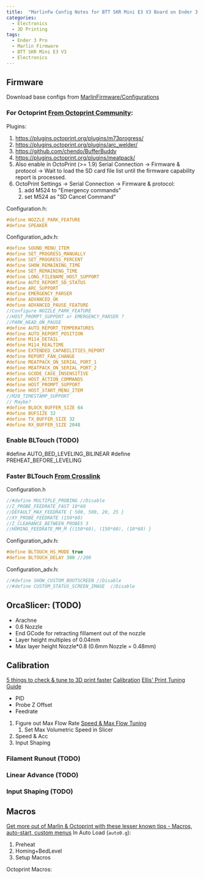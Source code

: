 ```yaml
---
title:  "MarlinFw Config Notes for BTT SKR Mini E3 V3 Board on Ender 3 Pro"
categories:
  - Electronics
  - 3D Printing
tags:
  - Ender 3 Pro
  - Marlin Firmware
  - BTT SKR Mini E3 V3
  - Electronics
---
```


## Firmware

Download base configs from [MarlinFirmware/Configurations](https://github.com/MarlinFirmware/Configurations/tree/bugfix-2.1.x/config/examples/Creality/Ender-3%20Pro/BigTreeTech%20SKR%20Mini%20E3%203.0)

### For Octoprint [From Octoprint Community](https://community.octoprint.org/t/a-list-of-recommended-marlin-features/39048):

Plugins:

1. https://plugins.octoprint.org/plugins/m73progress/
2. https://plugins.octoprint.org/plugins/arc_welder/
3. https://github.com/chendo/BufferBuddy
4. https://plugins.octoprint.org/plugins/meatpack/
5. Also enable in OctoPrint (>= 1.9) Serial Connection -> Firmware & protocol -> Wait to load the SD card file list until the firmware capability report is processed.
6. OctoPrint Settings -> Serial Connection -> Firmware & protocol:
    1. add M524 to "Emergency commands"
    2. set M524 as "SD Cancel Command"

Configuration.h:
```c
#define NOZZLE_PARK_FEATURE
#define SPEAKER
```
Configuration_adv.h:
```c
#define SOUND_MENU_ITEM
#define SET_PROGRESS_MANUALLY
#define SET_PROGRESS_PERCENT
#define SHOW_REMAINING_TIME
#define SET_REMAINING_TIME
#define LONG_FILENAME_HOST_SUPPORT
#define AUTO_REPORT_SD_STATUS
#define ARC_SUPPORT
#define EMERGENCY_PARSER
#define ADVANCED_OK
#define ADVANCED_PAUSE_FEATURE
//Configure NOZZLE_PARK_FEATURE
//HOST_PROMPT_SUPPORT or EMERGENCY_PARSER ?
//PARK_HEAD_ON_PAUSE 
#define AUTO_REPORT_TEMPERATURES
#define AUTO_REPORT_POSITION
#define M114_DETAIL
#define M114_REALTIME
#define EXTENDED_CAPABILITIES_REPORT
#define REPORT_FAN_CHANGE
#define MEATPACK_ON_SERIAL_PORT_1
#define MEATPACK_ON_SERIAL_PORT_2
#define GCODE_CASE_INSENSITIVE
#define HOST_ACTION_COMMANDS
#define HOST_PROMPT_SUPPORT
#define HOST_START_MENU_ITEM
//M20_TIMESTAMP_SUPPORT
// Maybe?
#define BLOCK_BUFFER_SIZE 64
#define BUFSIZE 32
#define TX_BUFFER_SIZE 32
#define RX_BUFFER_SIZE 2048
```

### Enable BLTouch (TODO)

#define AUTO_BED_LEVELING_BILINEAR
#define PREHEAT_BEFORE_LEVELING

### Faster BLTouch [From Crosslink](https://www.youtube.com/watch?v=PFuz8915GCs)

Configuration.h
```c
//#define MULTIPLE_PROBING //Disable
//Z_PROBE_FEEDRATE_FAST 10*60
//DEFAULT_MAX_FEEDRATE { 500, 500, 20, 25 }
//XY_PROBE_FEEDRATE (150*60)
//Z_CLEARANCE_BETWEEN_PROBES 3
//HOMING_FEEDRATE_MM_M {(150*60), (150*60), (10*60) }
```

Configuration_adv.h:
```c
#define BLTOUCH_HS_MODE true
#define BLTOUCH_DELAY 300 //200

```

Configuration_adv.h:

```c
//#define SHOW_CUSTOM_BOOTSCREEN //Disable
//#define CUSTOM_STATUS_SCREEN_IMAGE  //Disable
```


## OrcaSlicer: (TODO)

- Arachne
- 0.6 Nozzle
- End GCode for retracting fillament out of the nozzle
- Layer height multiples of 0.04mm
- Max layer height Nozzle*0.8 (0.6mm Nozzle = 0.48mm)
## Calibration

[5 things to check & tune to 3D print faster](https://www.youtube.com/watch?v=CAwYTkVKO3I)
[Calibration](https://teachingtechyt.github.io/calibration.html)
[Ellis' Print Tuning Guide](https://ellis3dp.com/Print-Tuning-Guide/)

- PID
- Probe Z Offset
- Feedrate

1. Figure out Max Flow Rate [Speed & Max Flow Tuning](https://teachingtechyt.github.io/calibration.html#speed)
    1. Set Max Volumetric Speed in Slicer
1. Speed & Acc
2. Input Shaping


### Filament Runout (TODO)

### Linear Advance (TODO)

### Input Shaping (TODO)

## Macros

[Get more out of Marlin & Octoprint with these lesser known tips - Macros, auto-start, custom menus](https://www.youtube.com/watch?v=fpphvl5C2Cw)
In Auto Load (`auto0.g`):
1. Preheat
1. Homing+BedLevel
1. Setup Macros

Octoprint Macros:
